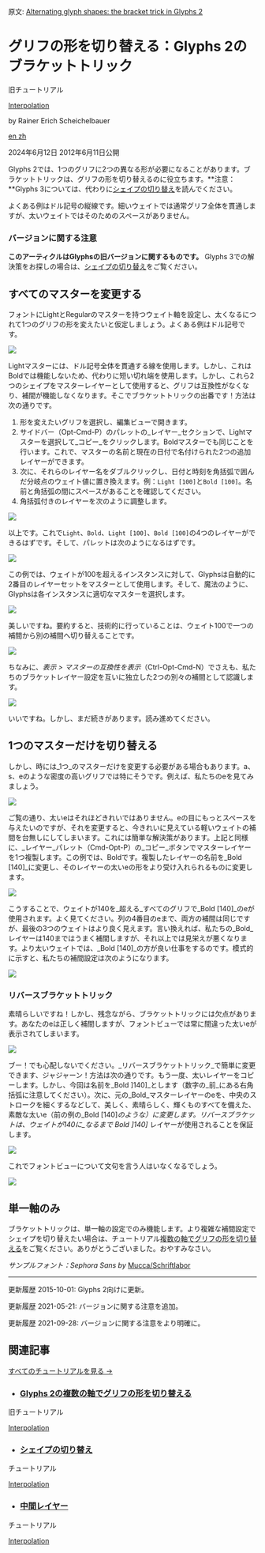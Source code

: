 原文: [Alternating glyph shapes: the bracket trick in Glyphs 2](https://glyphsapp.com/learn/alternating-glyph-shapes)
# グリフの形を切り替える：Glyphs 2のブラケットトリック

旧チュートリアル

[ Interpolation ](https://glyphsapp.com/learn?q=interpolation)

by Rainer Erich Scheichelbauer

[ en ](https://glyphsapp.com/learn/alternating-glyph-shapes) [ zh ](https://glyphsapp.com/zh/learn/alternating-glyph-shapes)

2024年6月12日 2012年6月11日公開

Glyphs 2では、1つのグリフに2つの異なる形が必要になることがあります。ブラケットトリックは、グリフの形を切り替えるのに役立ちます。**注意：**Glyphs 3については、代わりに[シェイプの切り替え](switching-shapes.md)を読んでください。

よくある例はドル記号の縦線です。細いウェイトでは通常グリフ全体を貫通しますが、太いウェイトではそのためのスペースがありません。

### バージョンに関する注意

**このアーティクルはGlyphsの旧バージョンに関するものです。** Glyphs 3での解決策をお探しの場合は、[シェイプの切り替え](switching-shapes.md)をご覧ください。

## すべてのマスターを変更する

フォントにLightとRegularのマスターを持つウェイト軸を設定し、太くなるにつれて1つのグリフの形を変えたいと仮定しましょう。よくある例はドル記号です。

![](images/brackettrick1.png)

Lightマスターには、ドル記号全体を貫通する線を使用します。しかし、これはBoldでは機能しないため、代わりに短い切れ端を使用します。しかし、これら2つのシェイプをマスターレイヤーとして使用すると、グリフは互換性がなくなり、補間が機能しなくなります。そこでブラケットトリックの出番です！方法は次の通りです。

1.  形を変えたいグリフを選択し、編集ビューで開きます。
2.  サイドバー（Opt-Cmd-P）のパレットの_レイヤー_セクションで、Lightマスターを選択して_コピー_をクリックします。Boldマスターでも同じことを行います。これで、マスターの名前と現在の日付で名付けられた2つの追加レイヤーができます。
3.  次に、それらのレイヤー名をダブルクリックし、日付と時刻を角括弧で囲んだ分岐点のウェイト値に置き換えます。例：`Light [100]`と`Bold [100]`。名前と角括弧の間にスペースがあることを確認してください。
4.  角括弧付きのレイヤーを次のように調整します。

![](images/brackettrick9.png)

以上です。これで`Light`、`Bold`、`Light [100]`、`Bold [100]`の4つのレイヤーができるはずです。そして、パレットは次のようになるはずです。

![](images/brackettrick.PNG)

この例では、ウェイトが100を超えるインスタンスに対して、Glyphsは自動的に2番目のレイヤーセットをマスターとして使用します。そして、魔法のように、Glyphsは各インスタンスに適切なマスターを選択します。

![](images/brackettrick6.png)

美しいですね。要約すると、技術的に行っていることは、ウェイト100で一つの補間から別の補間へ切り替えることです。

![](images/brackettrick11.png)

ちなみに、_表示 > マスターの互換性を表示_（Ctrl-Opt-Cmd-N）でさえも、私たちのブラケットレイヤー設定を互いに独立した2つの別々の補間として認識します。

![](images/brackettrick10.png)

いいですね。しかし、まだ続きがあります。読み進めてください。

## 1つのマスターだけを切り替える

しかし、時には_1つ_のマスターだけを変更する必要がある場合もあります。a、s、eのような密度の高いグリフでは特にそうです。例えば、私たちのeを見てみましょう。

![](images/brackettrick2.png)

ご覧の通り、太いeはそれほどきれいではありません。eの目にもっとスペースを与えたいのですが、それを変更すると、今きれいに見えている軽いウェイトの補間を台無しにしてしまいます。これには簡単な解決策があります。上記と同様に、_レイヤー_パレット（Cmd-Opt-P）の_コピー_ボタンでマスターレイヤーを1つ複製します。この例では、Boldです。複製したレイヤーの名前を_Bold [140]_に変更し、そのレイヤーの太いeの形をより受け入れられるものに変更します。

![](images/brackettrick3.png)

こうすることで、ウェイトが140を_超える_すべてのグリフで_Bold [140]_のeが使用されます。よく見てください。列の4番目のeまで、両方の補間は同じですが、最後の3つのウェイトはより良く見えます。言い換えれば、私たちの_Bold_レイヤーは140まではうまく補間しますが、それ以上では見栄えが悪くなります。より太いウェイトでは、_Bold [140]_の方が良い仕事をするのです。模式的に示すと、私たちの補間設定は次のようになります。

![](images/brackettrick5.png)

### リバースブラケットトリック

素晴らしいですね！しかし、残念ながら、ブラケットトリックには欠点があります。あなたのeは正しく補間しますが、フォントビューでは常に間違った太いeが表示されてしまいます。

![](images/brackettrick7.png)

ブー！でも心配しないでください。_リバースブラケットトリック_で簡単に変更できます、ジャジャーン！方法は次の通りです。もう一度、太いレイヤーをコピーします。しかし、今回は名前を_Bold ]140]_とします（数字の_前_にある右角括弧に注意してください）。次に、元の_Bold_マスターレイヤーのeを、中央のストロークを細くするなどして、美しく、素晴らしく、輝くものすべてを備えた、素敵な太いe（前の例の_Bold [140]_のような）に変更します。リバースブラケットは、ウェイトが140に_なるまで_ _Bold ]140]_ レイヤーが使用されることを保証します。

![](images/brackettrick4.png)

これでフォントビューについて文句を言う人はいなくなるでしょう。

![](images/brackettrick8.png)

## 単一軸のみ

ブラケットトリックは、単一軸の設定でのみ機能します。より複雑な補間設定でシェイプを切り替えたい場合は、チュートリアル[複数の軸でグリフの形を切り替える](alternating-glyph-shapes-with-multiple-axes.md)をご覧ください。ありがとうございました。おやすみなさい。

_サンプルフォント：Sephora Sans by_ [Mucca/Schriftlabor](http://mucca.com/case-studies/sephora-custom-type-system/)

---

更新履歴 2015-10-01: Glyphs 2向けに更新。

更新履歴 2021-05-21: バージョンに関する注意を追加。

更新履歴 2021-09-28: バージョンに関する注意をより明確に。

## 関連記事

[すべてのチュートリアルを見る →](https://glyphsapp.com/learn)

*   ### [Glyphs 2の複数の軸でグリフの形を切り替える](alternating-glyph-shapes-with-multiple-axes.md)

旧チュートリアル

[ Interpolation ](https://glyphsapp.com/learn?q=interpolation)

*   ### [シェイプの切り替え](switching-shapes.md)

チュートリアル

[ Interpolation ](https://glyphsapp.com/learn?q=interpolation)

*   ### [中間レイヤー](intermediate-layers.md)

チュートリアル

[ Interpolation ](https://glyphsapp.com/learn?q=interpolation)